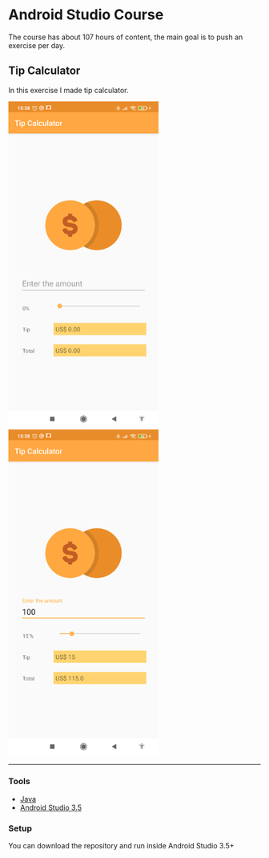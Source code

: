 # Android Studio Course
The course has about 107 hours of content, the main goal is to push an exercise per day.

## Tip Calculator

In this exercise I made tip calculator.

<p float="center">
  <img src="doc/tip-calculator.jpg" width="300" />
  <img src="doc/tip-calculator-amount.jpg" width="300" />

</p>

---

### Tools

- [Java](https://www.java.com/pt-BR/)
- [Android Studio 3.5](https://developer.android.com/studio?hl=pt-br)

### Setup

You can download the repository and run inside Android Studio 3.5+
